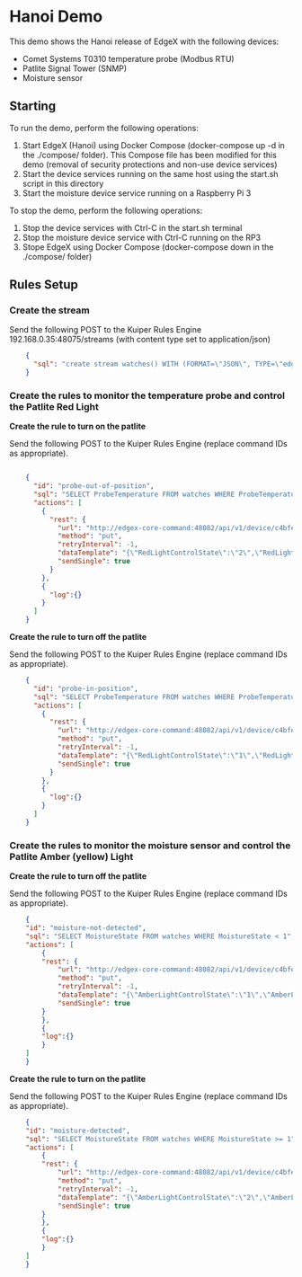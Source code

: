 # Hanoi Demo

This demo shows the Hanoi release of EdgeX with the following devices:

- Comet Systems T0310 temperature probe (Modbus RTU)
- Patlite Signal Tower (SNMP)
- Moisture sensor

## Starting

To run the demo, perform the following operations:

1. Start EdgeX (Hanoi) using Docker Compose (docker-compose up -d in the ./compose/ folder). This Compose file has been modified for this demo (removal of security protections and non-use device services)
2. Start the device services running on the same host using the start.sh script in this directory
3. Start the moisture device service running on a Raspberry Pi 3


To stop the demo, perform the following operations:
1. Stop the device services with Ctrl-C in the start.sh terminal
2. Stop the moisture device service with Ctrl-C running on the RP3
2. Stope EdgeX using Docker Compose (docker-compose down in the ./compose/ folder)


## Rules Setup

### Create the stream

Send the following POST to the Kuiper Rules Engine
192.168.0.35:48075/streams (with content type set to application/json)

``` JSON
	{
	  "sql": "create stream watches() WITH (FORMAT=\"JSON\", TYPE=\"edgex\")"
	}
```

### Create the rules to monitor the temperature probe and control the Patlite Red Light

**Create the rule to turn on the patlite**

Send the following POST to the Kuiper Rules Engine (replace command IDs as appropriate).

``` JSON

	{
	  "id": "probe-out-of-position",
	  "sql": "SELECT ProbeTemperature FROM watches WHERE ProbeTemperature < 900",
	  "actions": [
	    {
	      "rest": {
	        "url": "http://edgex-core-command:48082/api/v1/device/c4bfef8c-273f-414b-9481-c2ad5e801d15/command/66046772-d3e6-45b4-a267-bf71354a26c3",
	        "method": "put",
	        "retryInterval": -1,
	        "dataTemplate": "{\"RedLightControlState\":\"2\",\"RedLightTimer\":\"0\"}",
	        "sendSingle": true
	      }
	    },
	    {
	      "log":{}
	    }
	  ]
	}

```

**Create the rule to turn off the patlite**

Send the following POST to the Kuiper Rules Engine (replace command IDs as appropriate).

``` JSON
	{
	  "id": "probe-in-position",
	  "sql": "SELECT ProbeTemperature FROM watches WHERE ProbeTemperature >= 900",
	  "actions": [
	    {
	      "rest": {
	        "url": "http://edgex-core-command:48082/api/v1/device/c4bfef8c-273f-414b-9481-c2ad5e801d15/command/66046772-d3e6-45b4-a267-bf71354a26c3",
	        "method": "put",
	        "retryInterval": -1,
	        "dataTemplate": "{\"RedLightControlState\":\"1\",\"RedLightTimer\":\"0\"}",
	        "sendSingle": true
	      }
	    },
	    {
	      "log":{}
	    }
	  ]
	}
```

### Create the rules to monitor the moisture sensor and control the Patlite Amber (yellow) Light

**Create the rule to turn off the patlite**

Send the following POST to the Kuiper Rules Engine (replace command IDs as appropriate).

``` JSON
	{
	"id": "moisture-not-detected",
	"sql": "SELECT MoistureState FROM watches WHERE MoistureState < 1",
	"actions": [
		{
		"rest": {
			"url": "http://edgex-core-command:48082/api/v1/device/c4bfef8c-273f-414b-9481-c2ad5e801d15/command/f5f7b4ad-74ab-4f02-a341-e384646ae250",
			"method": "put",
			"retryInterval": -1,
			"dataTemplate": "{\"AmberLightControlState\":\"1\",\"AmberLightTimer\":\"0\"}",
			"sendSingle": true
		}
		},
		{
		"log":{}
		}
	]
	}
```

**Create the rule to turn on the patlite**

Send the following POST to the Kuiper Rules Engine (replace command IDs as appropriate).

``` JSON
	{
	"id": "moisture-detected",
	"sql": "SELECT MoistureState FROM watches WHERE MoistureState >= 1",
	"actions": [
		{
		"rest": {
			"url": "http://edgex-core-command:48082/api/v1/device/c4bfef8c-273f-414b-9481-c2ad5e801d15/command/f5f7b4ad-74ab-4f02-a341-e384646ae250",
			"method": "put",
			"retryInterval": -1,
			"dataTemplate": "{\"AmberLightControlState\":\"2\",\"AmberLightTimer\":\"0\"}",
			"sendSingle": true
		}
		},
		{
		"log":{}
		}
	]
	}
```